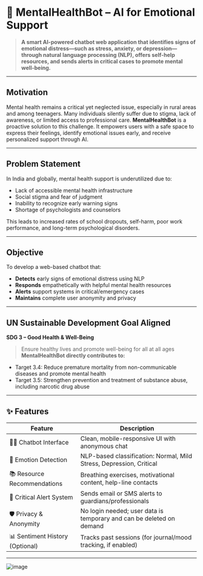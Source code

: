 # 🧠 MentalHealthBot – AI for Emotional Support

> **A smart AI-powered chatbot web application that identifies signs of emotional distress—such as stress, anxiety, or depression—through natural language processing (NLP), offers self-help resources, and sends alerts in critical cases to promote mental well-being.**

---

##  Motivation

Mental health remains a critical yet neglected issue, especially in rural areas and among teenagers. Many individuals silently suffer due to stigma, lack of awareness, or limited access to professional care. **MentalHealthBot** is a proactive solution to this challenge. It empowers users with a safe space to express their feelings, identify emotional issues early, and receive personalized support through AI.

---

##  Problem Statement

In India and globally, mental health support is underutilized due to:
- Lack of accessible mental health infrastructure
- Social stigma and fear of judgment
- Inability to recognize early warning signs
- Shortage of psychologists and counselors

This leads to increased rates of school dropouts, self-harm, poor work performance, and long-term psychological disorders.

---

##  Objective

To develop a web-based chatbot that:
- **Detects** early signs of emotional distress using NLP
- **Responds** empathetically with helpful mental health resources
- **Alerts** support systems in critical/emergency cases
- **Maintains** complete user anonymity and privacy

---

##  UN Sustainable Development Goal Aligned

**SDG 3 – Good Health & Well-Being**  
> Ensure healthy lives and promote well-being for all at all ages  
**MentalHealthBot directly contributes to:**  
- Target 3.4: Reduce premature mortality from non-communicable diseases and promote mental health  
- Target 3.5: Strengthen prevention and treatment of substance abuse, including narcotic drug abuse

---

## ✨ Features

| Feature                           | Description                                                                 
|-----------------------------------|-----------------------------------------------------------------------------
| 🧑‍💻 Chatbot Interface           | Clean, mobile-responsive UI with anonymous chat                            
| 🧠 Emotion Detection             | NLP-based classification: Normal, Mild Stress, Depression, Critical        
| 📚 Resource Recommendations      | Breathing exercises, motivational content, help-line contacts              
| 🚨 Critical Alert System         | Sends email or SMS alerts to guardians/professionals                        
| 🛡️ Privacy & Anonymity           | No login needed; user data is temporary and can be deleted on demand       
| 📊 Sentiment History (Optional)  | Tracks past sessions (for journal/mood tracking, if enabled)               
---


![image](https://github.com/user-attachments/assets/fcf01934-7f2e-437d-955e-036e2dad2d86)

